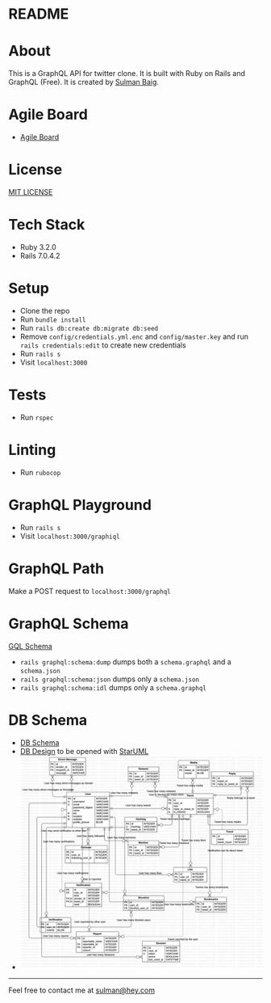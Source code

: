 # README

# About

This is a GraphQL API for twitter clone. It is built with Ruby on Rails and GraphQL (Free). It is created by [Sulman Baig](https://sulmanweb.com).

# Agile Board

- [Agile Board](https://github.com/users/sulmanweb/projects/5)

# License

[MIT LICENSE](LICENSE)

# Tech Stack

- Ruby 3.2.0
- Rails 7.0.4.2

# Setup

- Clone the repo
- Run `bundle install`
- Run `rails db:create db:migrate db:seed`
- Remove `config/credentials.yml.enc` and `config/master.key` and run `rails credentials:edit` to create new credentials
- Run `rails s`
- Visit `localhost:3000`

# Tests

- Run `rspec`

# Linting

- Run `rubocop`

# GraphQL Playground

- Run `rails s`
- Visit `localhost:3000/graphiql`

# GraphQL Path

Make a POST request to `localhost:3000/graphql`

# GraphQL Schema

[GQL Schema](schema.graphql)
- `rails graphql:schema:dump` dumps both a `schema.graphql` and a `schema.json`
- `rails graphql:schema:json` dumps only a `schema.json`
- `rails graphql:schema:idl` dumps only a `schema.graphql`

# DB Schema

- [DB Schema](db/schema.rb)
- [DB Design](db/design.mdj) to be opened with [StarUML](https://staruml.io/)
- ![DB Design Image](db/design-img.jpg)

---

Feel free to contact me at [sulman@hey.com](mailto:sulman@hey.com)